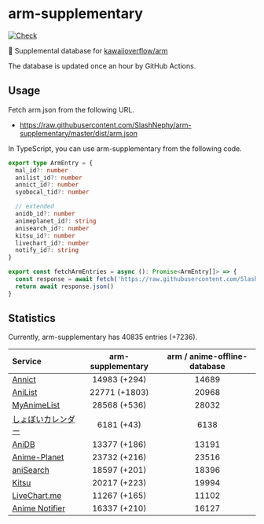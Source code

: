 # arm-supplementary

[![Check](https://github.com/SlashNephy/arm-supplementary/actions/workflows/check-node.yml/badge.svg)](https://github.com/SlashNephy/arm-supplementary/actions/workflows/check-node.yml)

💊 Supplemental database for [kawaiioverflow/arm](https://github.com/kawaiioverflow/arm)

The database is updated once an hour by GitHub Actions.

## Usage

Fetch arm.json from the following URL.

- https://raw.githubusercontent.com/SlashNephy/arm-supplementary/master/dist/arm.json

In TypeScript, you can use arm-supplementary from the following code.

```TypeScript
export type ArmEntry = {
  mal_id?: number
  anilist_id?: number
  annict_id?: number
  syobocal_tid?: number

  // extended
  anidb_id?: number
  animeplanet_id?: string
  anisearch_id?: number
  kitsu_id?: number
  livechart_id?: number
  notify_id?: string
}

export const fetchArmEntries = async (): Promise<ArmEntry[]> => {
  const response = await fetch('https://raw.githubusercontent.com/SlashNephy/arm-supplementary/master/dist/arm.json')
  return await response.json()
}
```

## Statistics

Currently, arm-supplementary has 40835 entries (+7236).

| Service                                     | arm-supplementary | arm / anime-offline-database |
| :------------------------------------------ | :---------------: | :--------------------------: |
| [Annict](https://annict.com)                |   14983 (+294)    |            14689             |
| [AniList](https://anilist.co)               |   22771 (+1803)   |            20968             |
| [MyAnimeList](https://myanimelist.net)      |   28568 (+536)    |            28032             |
| [しょぼいカレンダー](https://cal.syoboi.jp) |    6181 (+43)     |             6138             |
| [AniDB](https://anidb.net)                  |   13377 (+186)    |            13191             |
| [Anime-Planet](https://anime-planet.com)    |   23732 (+216)    |            23516             |
| [aniSearch](https://anisearch.com)          |   18597 (+201)    |            18396             |
| [Kitsu](https://kitsu.io)                   |   20217 (+223)    |            19994             |
| [LiveChart.me](https://livechart.me)        |   11267 (+165)    |            11102             |
| [Anime Notifier](https://notify.moe)        |   16337 (+210)    |            16127             |
